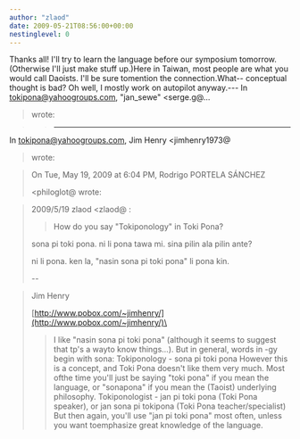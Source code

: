 ```yaml
---
author: "zlaod"
date: 2009-05-21T08:56:00+00:00
nestinglevel: 0
---
```

Thanks all! I'll try to learn the language before our symposium tomorrow.(Otherwise I'll just make stuff up.)Here in Taiwan, most people are what you would call Daoists. I'll be sure tomention the connection.What--
conceptual thought is bad? Oh well, I mostly work on autopilot anyway.---
 In [tokipona@yahoogroups.com](mailto://tokipona@yahoogroups.com), "jan\_sewe" <serge.g@...
> wrote:

>> ---
 In [tokipona@yahoogroups.com](mailto://tokipona@yahoogroups.com), Jim Henry <jimhenry1973@
> wrote:

> 
>> 
> On Tue, May 19, 2009 at 6:04 PM, Rodrigo PORTELA SÁNCHEZ
> 
> <philoglot@
> wrote:

> 
> 
> 2009/5/19 zlaod <zlaod@
>:
> 
> 
>> How do you say "Tokiponology" in Toki Pona?
> 
> 
>> 
> 
> sona pi toki pona. ni li pona tawa mi. sina pilin ala pilin ante?
> 
>> 
> ni li pona. ken la, "nasin sona pi toki pona" li pona kin.
> 
>> 
> --

> 
> Jim Henry
> 
> [http://www.pobox.com/~jimhenry/](http://www.pobox.com/~jimhenry/)\
> 
>> I like "nasin sona pi toki pona" (although it seems to suggest that tp's a wayto know things...). But in general, words in -gy begin with sona:
>> Tokiponology -
> sona pi toki pona
>> However this is a concept, and Toki Pona doesn't like them very much. Most ofthe time you'll just be saying "toki pona" if you mean the language, or "sonapona" if you mean the (Taoist) underlying philosophy.
>> Tokiponologist -
> jan pi toki pona (Toki Pona speaker), or jan sona pi tokipona (Toki Pona teacher/specialist)
>> But then again, you'll use "jan pi toki pona" most often, unless you want toemphasize great knowledge of the language.
>